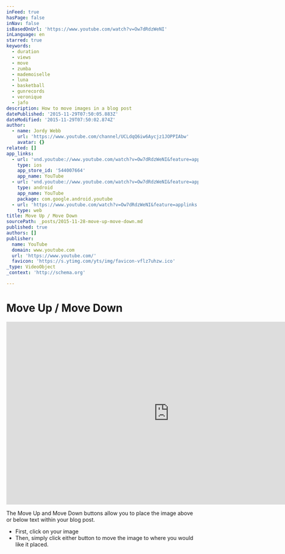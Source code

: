 ```yaml
---
inFeed: true
hasPage: false
inNav: false
isBasedOnUrl: 'https://www.youtube.com/watch?v=Ow7dRdzWeNI'
inLanguage: en
starred: true
keywords:
  - duration
  - views
  - move
  - zumba
  - mademoiselle
  - luna
  - basketball
  - gunrecords
  - veronique
  - jafo
description: How to move images in a blog post
datePublished: '2015-11-29T07:50:05.883Z'
dateModified: '2015-11-29T07:50:02.874Z'
author:
  - name: Jordy Webb
    url: 'https://www.youtube.com/channel/UCLdqQ6iw6Aycjz1JOPPIAbw'
    avatar: {}
related: []
app_links:
  - url: 'vnd.youtube://www.youtube.com/watch?v=Ow7dRdzWeNI&feature=applinks'
    type: ios
    app_store_id: '544007664'
    app_name: YouTube
  - url: 'vnd.youtube://www.youtube.com/watch?v=Ow7dRdzWeNI&feature=applinks'
    type: android
    app_name: YouTube
    package: com.google.android.youtube
  - url: 'https://www.youtube.com/watch?v=Ow7dRdzWeNI&feature=applinks'
    type: web
title: Move Up / Move Down
sourcePath: _posts/2015-11-28-move-up-move-down.md
published: true
authors: []
publisher:
  name: YouTube
  domain: www.youtube.com
  url: 'https://www.youtube.com/'
  favicon: 'https://s.ytimg.com/yts/img/favicon-vflz7uhzw.ico'
_type: VideoObject
_context: 'http://schema.org'

---
```

# **Move Up / Move Down**

<iframe src="https://cdn.embedly.com/widgets/media.html?src=https%3A%2F%2Fwww.youtube.com%2Fembed%2FOw7dRdzWeNI%3Ffeature%3Doembed&amp;url=https%3A%2F%2Fwww.youtube.com%2Fwatch%3Fv%3DOw7dRdzWeNI&amp;image=https%3A%2F%2Fi.ytimg.com%2Fvi%2FOw7dRdzWeNI%2Fhqdefault.jpg&amp;key=b7d04c9b404c499eba89ee7072e1c4f7&amp;type=text%2Fhtml&amp;schema=youtube" width="854" height="480" scrolling="no" frameborder="0" allowfullscreen="allowfullscreen" style=""></iframe>

The Move Up and Move Down buttons allow you to place the image above or below text within your blog post. 

* First, click on your image
* Then, simply click either button to move the image to where you would like it placed.